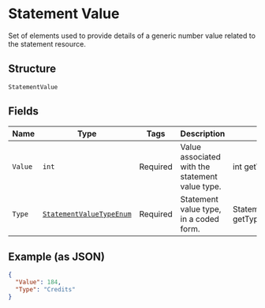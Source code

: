 
# Statement Value

Set of elements used to provide details of a generic number value related to the statement resource.

## Structure

`StatementValue`

## Fields

| Name | Type | Tags | Description | Getter | Setter |
|  --- | --- | --- | --- | --- | --- |
| `Value` | `int` | Required | Value associated with the statement value type. | int getValue() | setValue(int value) |
| `Type` | [`StatementValueTypeEnum`](../../doc/models/statement-value-type-enum.md) | Required | Statement value type, in a coded form. | StatementValueTypeEnum getType() | setType(StatementValueTypeEnum type) |

## Example (as JSON)

```json
{
  "Value": 184,
  "Type": "Credits"
}
```

